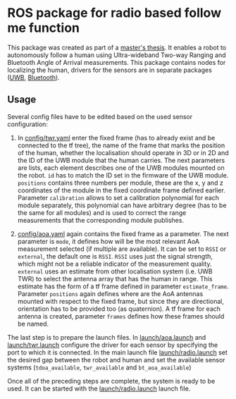 # ROS package for radio based follow me function
This package was created as part of a [master's thesis](http://hdl.handle.net/10467/114657). It enables a robot to autonomously follow a human
using Ultra-wideband Two-way Ranging and Bluetooth Angle of Arrival measurements. This package contains nodes for localizing the human,
drivers for the sensors are in separate packages ([UWB](https://github.com/brozb/dwm1001_ros), [Bluetooth](https://github.com/brozb/xplraoa_ros)).

## Usage
Several config files have to be edited based on the used sensor configuration:

1.  In [config/twr.yaml](config/twr.yaml) enter the fixed frame (has to already exist and be connected to the tf tree), the name of the frame that marks
    the position of the human, whether the localisation should operate in 3D or in 2D and the ID of the UWB module that the human carries.
    The next parameters are lists, each element describes one of the UWB modules mounted on the robot. `id` has to match the ID set in the firmware
    of the UWB module. `positions` contains three numbers per module, these are the x, y and z coordinates of the module in the fixed coordinate
    frame defined earlier. Parameter `calibration` allows to set a calibration polynomial for each module separately, this polynomial can have
    arbitrary degree (has to be the same for all modules) and is used to correct the range measurements that the corresponding module publishes.

2.  [config/aoa.yaml](config/aoa.yaml) again contains the fixed frame as a parameter. The next parameter is `mode`, it defines how will be the most relevant
    AoA measurement selected (if multiple are available). It can be set to `RSSI` or `external`, the default one is `RSSI`. `RSSI` uses just the signal
    strength, which might not be a reliable indicator of the measurement quality. `external` uses an estimate from other localisation system (i.e. UWB TWR)
    to select the antenna array that has the human in range. This estimate has the form of a tf frame defined in parameter `estimate_frame`.
    Parameter `positions` again defines where are the AoA antennas mounted with respect to the fixed frame, but since they are directional,
    orientation has to be provided too (as quaternion). A tf frame for each antenna is created, parameter `frames` defines how these frames should be named.

The last step is to prepare the launch files. In [launch/aoa.launch](launch/aoa.launch) and [launch/twr.launch](launch/twr.launch) configure
the driver for each sensor by specifying the port to which it is connected. In the main launch file [launch/radio.launch](launch/radio.launch)
set the desired gap between the robot and human and set the available sensor systems (`tdoa_available`, `twr_available` and `bt_aoa_available`)

Once all of the preceding steps are complete, the system is ready to be used. It can be started with the [launch/radio.launch](launch/radio.launch)
launch file.
